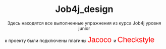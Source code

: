 <h1 align="center">Job4j_design</h1>
<p align="center"> Здесь находятся все выполненные упражнения из курса Job4j уровня junior </p>
<p> к проекту были подключены плагины  <font size="5" color="red" face="Arial">Jacoco </font> и <font size="5" color="red" face="Arial">Checkstyle</font></p>
